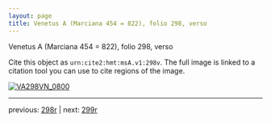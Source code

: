 ```yaml
---
layout: page
title: Venetus A (Marciana 454 = 822), folio 298, verso
---
```


Venetus A (Marciana 454 = 822), folio 298, verso

Cite this object as `urn:cite2:hmt:msA.v1:298v`.  The full image is linked to a citation tool you can use to cite regions of the image.

[![VA298VN_0800](http://www.homermultitext.org/iipsrv?IIIF=/project/homer/pyramidal/deepzoom/hmt/vaimg/2017a/VA298VN_0800.tif/full/800,/0/default.jpg)](http://www.homermultitext.org/ict2/?urn=urn:cite2:hmt:vaimg.2017a:VA298VN_0800) 

---

previous:  [298r](../298r/) | next: [299r](../299r/)